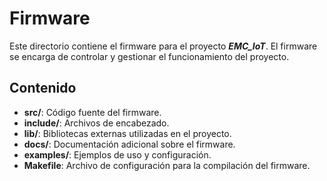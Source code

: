 # Firmware

Este directorio contiene el firmware para el proyecto **_EMC_IoT_**. El firmware se encarga de controlar y gestionar el funcionamiento del proyecto.

## Contenido

- **src/**: Código fuente del firmware.
- **include/**: Archivos de encabezado.
- **lib/**: Bibliotecas externas utilizadas en el proyecto.
- **docs/**: Documentación adicional sobre el firmware.
- **examples/**: Ejemplos de uso y configuración.
- **Makefile**: Archivo de configuración para la compilación del firmware.
